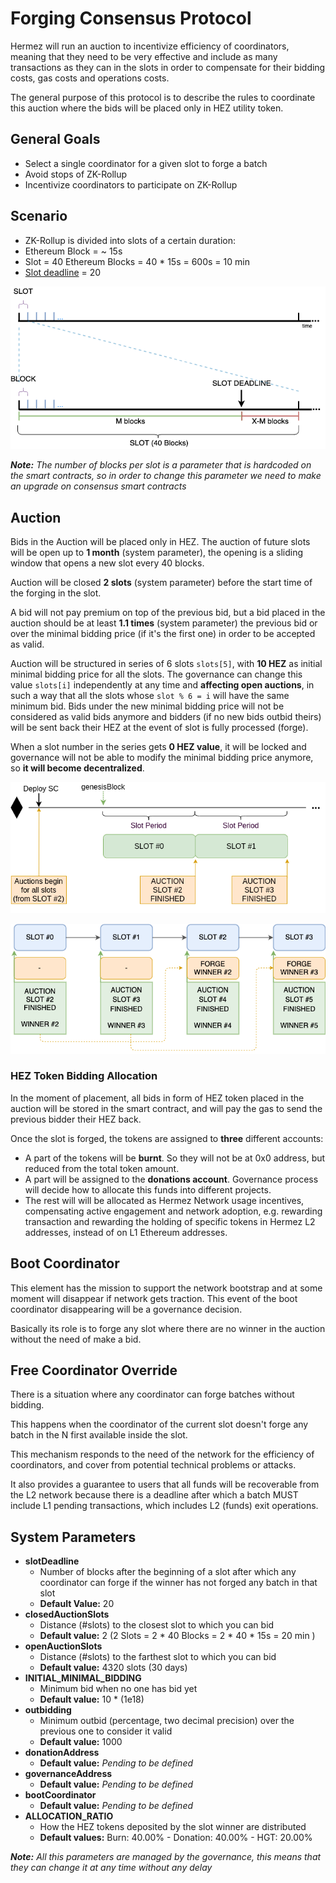 # Forging Consensus Protocol

Hermez will run an auction to incentivize efficiency of coordinators, meaning that they need to be very effective and include as many transactions as they can in the slots in order to compensate for their bidding costs, gas costs and operations costs.

The general purpose of this protocol is to describe the rules to coordinate this auction where the bids will be placed only in HEZ utility token.

## General Goals

- Select a single coordinator for a given slot to forge a batch
- Avoid stops of ZK-Rollup
- Incentivize coordinators to participate on ZK-Rollup

## Scenario

  - ZK-Rollup is divided into slots of a certain duration:
  - Ethereum Block = ~ 15s
  - Slot = 40 Ethereum Blocks = 40 \* 15s = 600s = 10 min
  - [Slot deadline](#free-coordinator-override) = 20

![](consensus-1.png)

_**Note:** The number of blocks per slot is a parameter that is hardcoded on the smart contracts, so in order to change this parameter we need to make an upgrade on consensus smart contracts_

## Auction

Bids in the Auction will be placed only in HEZ. The auction of future slots will be open up to **1 month** (system parameter), the opening is a sliding window that opens a new slot every 40 blocks.

Auction will be closed **2 slots** (system parameter) before the start time of the forging in the slot.

A bid will not pay premium on top of the previous bid, but a bid placed in the auction should be at least **1.1 times** (system parameter) the previous bid or over the minimal bidding price (if it's the first one) in order to be accepted as valid.

Auction will be structured in series of 6 slots `slots[5]`, with **10 HEZ** as initial minimal bidding price for all the slots. The governance can change this value `slots[i]` independently at any time and **affecting open auctions**, in such a way that all the slots whose `slot % 6 = i` will have the same minimum bid. Bids under the new minimal bidding price will not be considered as valid bids anymore and bidders (if no new bids outbid theirs) will be sent back their HEZ at the event of slot is fully processed (forge).

When a slot number in the series gets **0 HEZ value**, it will be locked and governance will not be able to modify the minimal bidding price anymore, so **it will become decentralized**.

![](consensus-2.png)

![](consensus-3.png)

### HEZ Token Bidding Allocation

In the moment of placement, all bids in form of HEZ token placed in the auction will be stored in the smart contract, and will pay the gas to send the previous bidder their HEZ back.

Once the slot is forged, the tokens are assigned to **three** different accounts:

- A part of the tokens will be **burnt**. So they will not be at 0x0 address, but reduced from the total token amount.
- A part will be assigned to the **donations account**. Governance process will decide how to allocate this funds into different projects.
- The rest will will be allocated as Hermez Network usage incentives, compensating active engagement and network adoption, e.g. rewarding transaction and rewarding the holding of specific tokens in Hermez L2 addresses, instead of on L1 Ethereum addresses. 

## Boot Coordinator

This element has the mission to support the network bootstrap and at some moment will disappear if network gets traction. This event of the boot coordinator disappearing will be a governance decision.

Basically its role is to forge any slot where there are no winner in the auction without the need of make a bid.

## Free Coordinator Override

There is a situation where any coordinator can forge batches without bidding.

This happens when the coordinator of the current slot doesn't forge any batch in the N first available inside the slot.

This mechanism responds to the need of the network for the efficiency of coordinators, and cover from potential technical problems or attacks.

It also provides a guarantee to users that all funds will be recoverable from the L2 network because there is a deadline after which a batch MUST include L1 pending transactions, which includes L2 (funds) exit operations.

## System Parameters

- **slotDeadline**
  - Number of blocks after the beginning of a slot after which any coordinator can forge if the winner has not forged any batch in that slot
  - **Default Value:** 20
- **closedAuctionSlots**
  - Distance (#slots) to the closest slot to which you can bid
  - **Default value:** 2 (2 Slots = 2 \* 40 Blocks = 2 \* 40 \* 15s = 20 min )
- **openAuctionSlots**
  - Distance (#slots) to the farthest slot to which you can bid 
  - **Default value:** 4320 slots (30 days)
- **INITIAL_MINIMAL_BIDDING**
  - Minimum bid when no one has bid yet
  - **Default value:** 10 * (1e18)
- **outbidding**
  - Minimum outbid (percentage, two decimal precision) over the previous one to consider it valid
  - **Default value:** 1000
- **donationAddress**
  - **Default value:** _Pending to be defined_
- **governanceAddress**
  - **Default value:** _Pending to be defined_
- **bootCoordinator**
  - **Default value:** _Pending to be defined_
- **ALLOCATION_RATIO**
  - How the HEZ tokens deposited by the slot winner are distributed
  - **Default values:** Burn: 40.00% - Donation: 40.00% - HGT: 20.00%

_**Note:** All this parameters are managed by the governance, this means that they can change it at any time without any delay_
